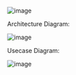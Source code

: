 

![image](https://user-images.githubusercontent.com/80445066/114986109-6e485480-9e48-11eb-90dd-4c4a749af98b.png)








Architecture Diagram:


![image](https://user-images.githubusercontent.com/80445066/114827109-24466c80-9d7d-11eb-8d37-b7b66e69e9cd.png)








Usecase Diagram:


  
  ![image](https://user-images.githubusercontent.com/80445066/114827431-8acb8a80-9d7d-11eb-91df-e17064fb7215.png)
